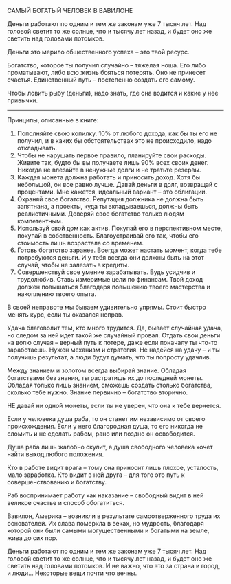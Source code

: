 САМЫЙ БОГАТЫЙ ЧЕЛОВЕК В ВАВИЛОНЕ

Деньги работают по одним и тем же законам уже 7 тысяч лет. Над головой светит то же солнце, что и тысячу лет назад, и будет оно же светить над головами потомков.

Деньги это мерило общественного успеха – это твой ресурс.

Богатство, которое ты получил случайно – тяжелая ноша. Его либо проматывают, либо всю жизнь бояться потерять. Оно не принесет счастья. Единственный путь – постепенно создать его самому.

Чтобы ловить рыбу (деньги), надо знать, где она водится и какие у нее привычки.

---------------------------------------------------------------------

Принципы, описанные в книге:

1.	Пополняйте свою копилку. 10% от любого дохода, как бы ты его не получил, и в каких бы обстоятельствах это не происходило, надо откладывать.
2.	Чтобы не нарушать первое правило, планируйте свои расходы. Живите так, будто бы вы получаете лишь 90% всех своих денег. Никогда не влезайте в ненужные долги и не тратьте резервы.
3.	Каждая монета должна работать и приносить доход. Хотя бы небольшой, он все равно лучше. Давай деньги в долг, возвращай с процентами. Мне кажется, идеальный вариант – это облигации.
4.	Охраняй свое богатство. Репутация должника не должна быть запятнана, а проекты, куда ты вкладываешься, должны быть реалистичными. Доверяй свое богатство только людям компетентным.
5.	Используй свой дом как актив. Покупай его в перспективном месте, покупай в собственность. Благоустраивай его так, чтобы его стоимость лишь возрастала со временем.
6.	Готовь богатство заранее. Всегда может настать момент, когда тебе потребуются деньги. И у тебя всегда они должны быть на этот случай, чтобы не залезать в кредиты.
7.	Совершенствуй свое умение зарабатывать. Будь усидчив и трудолюбив. Ставь измеримые цели по финансам. Твой доход должен повышаться благодаря повышению твоего мастерства и накоплению твоего опыта.

В своей неправоте мы бываем удивительно упрямы. Стоит быстро менять курс, если ты оказался неправ.

Удача благоволит тем, кто много трудится. Да, бывает случайная удача, но следом за ней идет такой же случайный провал. Отдать свои деньги на волю случая – верный путь к потере, даже если поначалу ты что-то заработаешь. Нужен механизм и стратегия. Не надейся на удачу – и ты получишь результат, а люди будут думать, что ты попросту удачлив.

Между знанием и золотом всегда выбирай знание. Обладая богатствами без знания, ты растратишь их до последней монеты. Обладая только лишь знанием, сможешь создать столько богатства, сколько тебе нужно. Знание первично – богатство вторично.

НЕ давай ни одной монеты, если ты не уверен, что она к тебе вернется.

Если у человека душа раба, то он станет им независимо от своего происхождения. Если у него благородная душа, то его никогда не сломить и не сделать рабом, рано или поздно он освободится.

Душа раба лишь жалобно скулит, а душа свободного человека хочет найти выход любого положения.

Кто в работе видит врага – тому она приносит лишь плохое, усталость, мало заработка. Кто видит в ней друга – для того это путь к совершенствованию и богатству.

Раб воспринимает работу как наказание – свободный видит в ней великое счастье и способ обогатиться.

Вавилон, Америка – возникли в результате самоотверженного труда их основателей. Их слава померкла в веках, но мудрость, благодаря которой они были самыми могущественными и богатыми на земле, жива до сих пор. 

Деньги работают по одним и тем же законам уже 7 тысяч лет. Над головой светит то же солнце, что и тысячу лет назад, и будет оно же светить над головами потомков. И не важно, что это за страна и город, и люди... Некоторые вещи почти что вечны.
